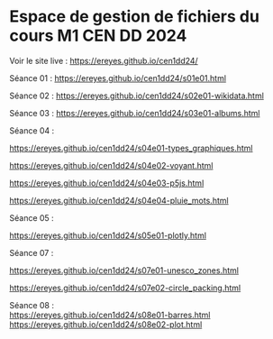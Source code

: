 # Espace de gestion de fichiers du cours M1 CEN DD 2024

Voir le site live : 
https://ereyes.github.io/cen1dd24/

Séance 01 : https://ereyes.github.io/cen1dd24/s01e01.html

Séance 02 :
https://ereyes.github.io/cen1dd24/s02e01-wikidata.html

Séance 03 :
https://ereyes.github.io/cen1dd24/s03e01-albums.html

Séance 04 :  

https://ereyes.github.io/cen1dd24/s04e01-types_graphiques.html  

https://ereyes.github.io/cen1dd24/s04e02-voyant.html  

https://ereyes.github.io/cen1dd24/s04e03-p5js.html  

https://ereyes.github.io/cen1dd24/s04e04-pluie_mots.html

Séance 05 :  

https://ereyes.github.io/cen1dd24/s05e01-plotly.html


Séance 07 :   

https://ereyes.github.io/cen1dd24/s07e01-unesco_zones.html

https://ereyes.github.io/cen1dd24/s07e02-circle_packing.html


Séance 08 :   
https://ereyes.github.io/cen1dd24/s08e01-barres.html   
https://ereyes.github.io/cen1dd24/s08e02-plot.html   




